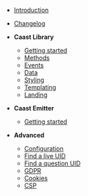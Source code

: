 - [Introduction](/)
- [Changelog](CHANGELOG.md)
- **Caast Library**

  - [Getting started](library/README.md)
  - [Methods](library/methods.md)
  - [Events](library/events.md)
  - [Data](library/data.md)
  - [Styling](library/style.md)
  - [Templating](library/template.md)
  - [Landing](library/landing.md)

- **Caast Emitter**

  - [Getting started](emitter/README.md)

- **Advanced**

  - [Configuration](advanced/configuration.md)
  - [Find a live UID](advanced/find-live-uid.md)
  - [Find a question UID](advanced/find-question-uid.md)
  - [GDPR](advanced/gdpr.md)
  - [Cookies](advanced/cookies.md)
  - [CSP](advanced/csp.md)
